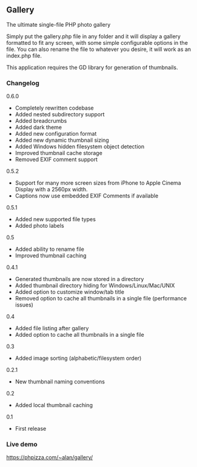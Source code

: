 ## Gallery

The ultimate single-file PHP photo gallery

Simply put the gallery.php file in any folder and it will display a gallery formatted to fit any screen, with some simple configurable options in the file.  You can also rename the file to whatever you desire, it will work as an index.php file.

This application requires the GD library for generation of thumbnails.

### Changelog

0.6.0

- Completely rewritten codebase
- Added nested subdirectory support
- Added breadcrumbs
- Added dark theme
- Added new configuration format
- Added new dynamic thumbnail sizing
- Added Windows hidden filesystem object detection
- Improved thumbnail cache storage
- Removed EXIF comment support

0.5.2

- Support for many more screen sizes from iPhone to Apple Cinema Display with a 2560px width.
- Captions now use embedded EXIF Comments if available

0.5.1

- Added new supported file types
- Added photo labels

0.5

- Added ability to rename file
- Improved thumbnail caching

0.4.1

- Generated thumbnails are now stored in a directory
- Added thumbnail directory hiding for Windows/Linux/Mac/UNIX
- Added option to customize window/tab title
- Removed option to cache all thumbnails in a single file (performance issues)

0.4

- Added file listing after gallery
- Added option to cache all thumbnails in a single file

0.3

- Added image sorting (alphabetic/filesystem order)

0.2.1

- New thumbnail naming conventions

0.2

- Added local thumbnail caching

0.1

- First release

### Live demo
https://phpizza.com/~alan/gallery/
